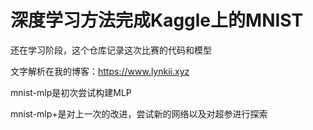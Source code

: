 # 深度学习方法完成Kaggle上的MNIST

还在学习阶段，这个仓库记录这次比赛的代码和模型

文字解析在我的博客：https://www.lynkii.xyz

mnist-mlp是初次尝试构建MLP

mnist-mlp+是对上一次的改进，尝试新的网络以及对超参进行探索
